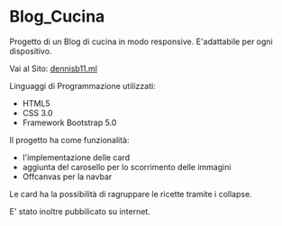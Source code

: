 # Blog_Cucina
Progetto di un Blog di cucina in modo responsive.
E'adattabile per ogni dispositivo.


Vai al Sito:
<a href="http://dennisb11.ml"> dennisb11.ml </a>



Linguaggi di Programmazione utilizzati:
 - HTML5
 - CSS 3.0
 - Framework Bootstrap 5.0

Il progetto ha come funzionalità: 
 - l'implementazione delle card
 - aggiunta del carosello per lo scorrimento delle immagini
 - Offcanvas per la navbar

Le card ha la possibilità di ragruppare le ricette tramite i collapse.

E' stato inoltre pubbilicato su internet.



